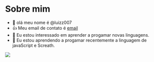 # Sobre mim
- 👋 olá meu nome é @luizz007
- 👍 Meu email de contato é [email](gamerlfv@gmail.com.br)
- 👀 Eu estou interessado em aprender a progamar novas linguagens.
- 🌱 Eu estou aprendendo a progamar recentemente a linguagem de javaScript e Screath.

![](https://img.shields.io/badge/Scratch-4D97FF?style=for-the-badge&logo=Scratch&logoColor=white)
